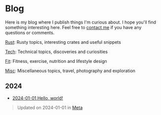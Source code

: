 # Blog

Here is my blog where I publish things I'm curious about. I hope you'll find something interesting here.
Feel free to [contact me](../contact.md) if you have any questions or comments.

[Rust](../categories.md#rust): Rusty topics, interesting crates and useful snippets

[Tech](../categories.md#tech): Technical topics, discoveries and curiosities

[Fit](../categories.md#fit): Fitness, exercise, nutrition and lifestyle design

[Misc](../categories.md#misc): Miscellaneous topics, travel, photography and exploration

## 2024
- [2024-01-01 Hello, world!](./Hello,%20world!.md)


> Updated on <time datetime="2024-01-01">2024-01-01</time> in [Meta](categories.md#Meta) 